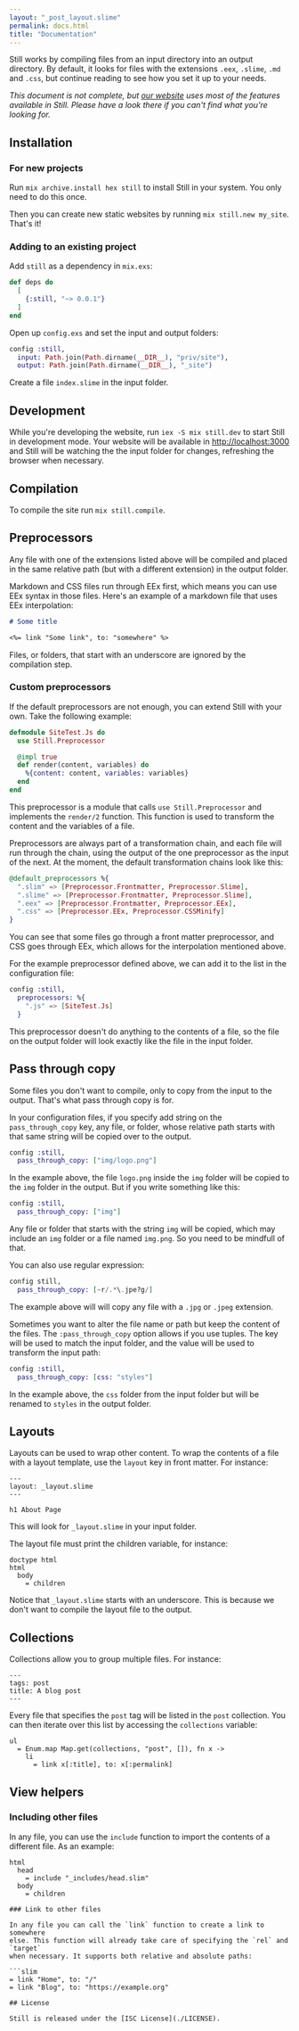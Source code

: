 ```yaml
---
layout: "_post_layout.slime"
permalink: docs.html
title: "Documentation"
---
```


Still works by compiling files from an input directory into an output directory. By default, it looks for files with the extensions `.eex`, `.slime`, `.md` and `.css`, but continue reading to see how you set it up to your needs.

_This document is not complete, but [our website](./priv/site) uses most of the features available in Still. Please have a look there if you can't find what you're looking for._

## Installation

### For new projects

Run `mix archive.install hex still` to install Still in your system. You only need to do this once.

Then you can create new static websites by running `mix still.new my_site`. That's it!

### Adding to an existing project

Add `still` as a dependency in `mix.exs`:

```elixir
def deps do
  [
    {:still, "~> 0.0.1"}
  ]
end
```

Open up `config.exs` and set the input and output folders:

```elixir
config :still,
  input: Path.join(Path.dirname(__DIR__), "priv/site"),
  output: Path.join(Path.dirname(__DIR__), "_site")
```

Create a file `index.slime` in the input folder.

## Development

While you're developing the website, run `iex -S mix still.dev` to start Still in development mode.
Your website will be available in [http://localhost:3000](http://localhost:3000/) and Still will be watching the the input folder for changes, refreshing the browser when necessary.

## Compilation

To compile the site run `mix still.compile`.

## Preprocessors

Any file with one of the extensions listed above will be compiled and placed in the same relative path (but with a different extension) in the output folder.

Markdown and CSS files run through EEx first, which means you can use EEx syntax in those files. Here's an example of a markdown file that uses EEx interpolation:

```markdown
# Some title

<%= link "Some link", to: "somewhere" %>
```

Files, or folders, that start with an underscore are ignored by the compilation step.

### Custom preprocessors

If the default preprocessors are not enough, you can extend Still with your own. Take the following example:

```elixir
defmodule SiteTest.Js do
  use Still.Preprocessor

  @impl true
  def render(content, variables) do
    %{content: content, variables: variables}
  end
end
```

This preprocessor is a module that calls `use Still.Preprocessor` and implements the `render/2` function. This function is used to transform the content and the variables of a file.

Preprocessors are always part of a transformation chain, and each file will run through the chain, using the output of the one preprocessor as the input of the next. At the moment, the default transformation chains look like this:

```elixir
@default_preprocessors %{
  ".slim" => [Preprocessor.Frontmatter, Preprocessor.Slime],
  ".slime" => [Preprocessor.Frontmatter, Preprocessor.Slime],
  ".eex" => [Preprocessor.Frontmatter, Preprocessor.EEx],
  ".css" => [Preprocessor.EEx, Preprocessor.CSSMinify]
}
```

You can see that some files go through a front matter preprocessor, and CSS goes through EEx, which allows for the interpolation mentioned above.

For the example preprocessor defined above, we can add it to the list in the configuration file:

```elixir
config :still,
  preprocessors: %{
    ".js" => [SiteTest.Js]
  }
```

This preprocessor doesn't do anything to the contents of a file, so the file on the output folder will look exactly like the file in the input folder.

## Pass through copy

Some files you don't want to compile, only to copy from the input to the output. That's what pass through copy is for.

In your configuration files, if you specify add string on the `pass_through_copy` key, any file, or folder, whose relative path starts with that same string will be copied over to the output.

```elixir
config :still,
  pass_through_copy: ["img/logo.png"]
```

In the example above, the file `logo.png` inside the `img` folder will be copied to the `img` folder in the output. But if you write something like this:

```elixir
config :still,
  pass_through_copy: ["img"]
```

Any file or folder that starts with the string `img` will be copied, which may include an `img` folder or a file named `img.png`. So you need to be mindfull of that.

You can also use regular expression:

```elixir
config still,
  pass_through_copy: [~r/.*\.jpe?g/]
```

The example above will will copy any file with a `.jpg` or `.jpeg` extension.

Sometimes you want to alter the file name or path but keep the content of the files. The `:pass_through_copy` option allows if you use tuples. The key will be used to match the input folder, and the value will be used to transform the input path:

```elixir
config :still,
  pass_through_copy: [css: "styles"]
```

In the example above, the `css` folder from the input folder but will be renamed to `styles` in the output folder.

## Layouts

Layouts can be used to wrap other content. To wrap the contents of a file with
a layout template, use the `layout` key in front matter. For instance:

```slime
---
layout: _layout.slime
---

h1 About Page
```

This will look for `_layout.slime` in your input folder.

The layout file must print the children variable, for instance:

```slime
doctype html
html
  body
    = children
```

Notice that `_layout.slime` starts with an underscore. This is because we don't
want to compile the layout file to the output.

## Collections

Collections allow you to group multiple files. For instance:

```
---
tags: post
title: A blog post
---
```

Every file that specifies the `post` tag will be listed in the `post` collection.
You can then iterate over this list by accessing the `collections` variable:

```slime
ul
  = Enum.map Map.get(collections, "post", []), fn x ->
    li
      = link x[:title], to: x[:permalink]
```

## View helpers

### Including other files

In any file, you can use the `include` function to import the contents of a different file. As an example:

```slim
html
  head
    = include "_includes/head.slim"
  body
    = children

### Link to other files

In any file you can call the `link` function to create a link to somewhere
else. This function will already take care of specifying the `rel` and `target`
when necessary. It supports both relative and absolute paths:

```slim
= link "Home", to: "/"
= link "Blog", to: "https://example.org"

## License

Still is released under the [ISC License](./LICENSE).
